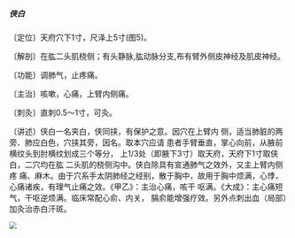 ##### 侠白

〔定位〕天府穴下1寸，尺泽上5寸(图5)。

〔解剖〕在肱二头肌桡侧；有头静脉,肱动脉分支,布有臂外侧皮神经及肌皮神经。

〔功能〕调肺气，止疼痛。

〔主治〕咳嗽，心痛，上臂内侧痛。

〔刺灸〕直刺0.5〜1寸，可灸。

〔讲述〕侠白一名夹白，侠同挟，有保护之意。因穴在上臂内 侧，适当肺脏的两旁、肺应白色，穴挟其旁，因名。取本穴应请 患者手臂垂直，掌心向前，从腋前横纹头到肘横纹划成三个等分， 上1/3处（即腋下3寸）取天府，天府下1寸取侠白，二穴均在肱 二头肌的桡侧沟中。侠白除具有宣通肺气之效外，又主上臂内侧疼 痛、麻木。由于穴系手太阴肺经之经别，散于胸中，故用于胸中烦满，心悸，心痛诸疾，有理气止痛之效。《甲乙》：主治心痛，咳干 呕满。《大成》：主心痛短气，干呕逆烦满。临床常配心俞、内关， 膈俞能增强疗效。另外点刺出血（局部）加灸治赤白汗斑。

<img src="./img/图5.jpg" style="zoom:80%;" />

